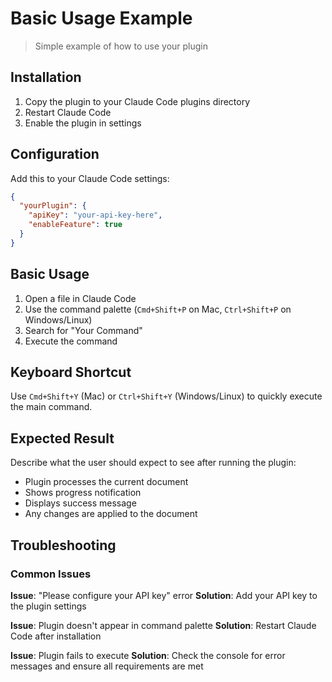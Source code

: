 # Basic Usage Example

> Simple example of how to use your plugin

## Installation

1. Copy the plugin to your Claude Code plugins directory
2. Restart Claude Code
3. Enable the plugin in settings

## Configuration

Add this to your Claude Code settings:

```json
{
  "yourPlugin": {
    "apiKey": "your-api-key-here",
    "enableFeature": true
  }
}
```

## Basic Usage

1. Open a file in Claude Code
2. Use the command palette (`Cmd+Shift+P` on Mac, `Ctrl+Shift+P` on Windows/Linux)
3. Search for "Your Command"
4. Execute the command

## Keyboard Shortcut

Use `Cmd+Shift+Y` (Mac) or `Ctrl+Shift+Y` (Windows/Linux) to quickly execute the main command.

## Expected Result

Describe what the user should expect to see after running the plugin:

- Plugin processes the current document
- Shows progress notification
- Displays success message
- Any changes are applied to the document

## Troubleshooting

### Common Issues

**Issue**: "Please configure your API key" error
**Solution**: Add your API key to the plugin settings

**Issue**: Plugin doesn't appear in command palette
**Solution**: Restart Claude Code after installation

**Issue**: Plugin fails to execute
**Solution**: Check the console for error messages and ensure all requirements are met